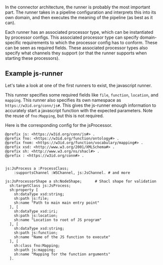 In the connector architecture, the runner is probably the most important part. The runner takes in a pipeline configuration and interprets this into its own domain, and then executes the meaning of the pipeline (as best as it can).

Each runner has an associated processor type, which can be instantiated by processor configs. This associated processor type can specify domain-specific requirements to which the processor config has to conform. These can be seen as required fields. These associated processor types also specify what channels they support (or that the runner supports when starting these processors).

## Example js-runner

Let's take a look at one of the first runners to exist, the javascript runner.

This runner specifies some required fields like `file`, `function`, `location`, and `mapping`. This runner also specifies its own namespace as `https://w3id.org/conn/js#`. This gives the js-runner enough information to accurately start a javascript function with the expected parameters. Note the reuse of `fno:Mapping`, but this is not required.

Here is the corresponding config for the jsProcessor.

```turtle
@prefix js: <https://w3id.org/conn/js#> .
@prefix fno: <https://w3id.org/function/ontology#> .
@prefix fnom: <https://w3id.org/function/vocabulary/mapping#> .
@prefix xsd: <http://www.w3.org/2001/XMLSchema#> .
@prefix sh: <http://www.w3.org/ns/shacl#> .
@prefix : <https://w3id.org/conn#> .


js:JsProcess a :ProcessClass;
    :supportsChannel :WSChannel, js:JsChannel. # and more

js:JsProcessorShape a sh:NodeShape;      # Shacl shape for validation
  sh:targetClass js:JsProcess;
  sh:property [
    sh:dataType xsd:string;
    sh:path js:file;
    sh:name "Path to main main entry point"
  ], [
    sh:dataType xsd:iri;
    sh:path js:location;
    sh:name "Location to root of JS program"
  ], [
    sh:dataType xsd:string;
    sh:path js:function;
    sh:name "Name of the JS function to execute"
  ], [
    sh:class fno:Mapping; 
    sh:path js:mapping;
    sh:name "Mapping for the function arguments"
  ].
```